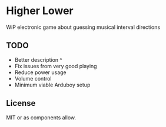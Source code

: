 # Higher Lower

WiP electronic game about guessing musical interval directions

## TODO

- Better description ^
- Fix issues from very good playing
- Reduce power usage
- Volume control
- Minimum viable Arduboy setup

## License

MIT or as components allow.
